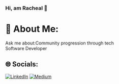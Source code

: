 ### Hi, am Racheal 👋


# 💫 About Me:
Ask me about:Community progression through tech <br>Software Developer<br>

## 🌐 Socials:
[![LinkedIn](https://img.shields.io/badge/LinkedIn-%230077B5.svg?logo=linkedin&logoColor=white)](https://linkedin.com/in/linkedin.com/in/racheal-mwatela-50543793/) [![Medium](https://img.shields.io/badge/Medium-12100E?logo=medium&logoColor=white)](https://medium.com/@mwatelaraycee33) 

  <!-- Proudly created with GPRM ( https://gprm.itsvg.in ) -->
  
